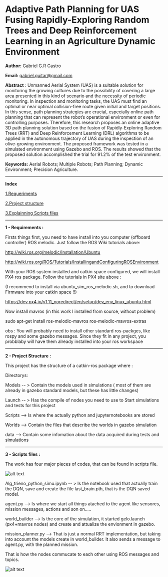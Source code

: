 # Adaptive Path Planning for UAS Fusing Rapidly-Exploring Random Trees and Deep Reinforcement Learning in an Agriculture Dynamic Environment

**Author:** Gabriel G.R Castro

**Email:** gabriel.guitar@gmail.com

**Abstract** : Unmanned Aerial System (UAS) is a suitable solution for monitoring the growing cultures due to the possibility of covering a large area presented in this kind of scenario and the necessity of periodic monitoring. In inspection and monitoring tasks, the UAS must find an optimal or near optimal collision-free route given initial and target positions. In this sense, path planning strategies are crucial, especially online path planning that can represent the robot’s operational environment or even for controlling purposes. Therefore, this research proposes an online adaptive 3D path planning
solution based on the fusion of Rapidly-Exploring Random Trees (RRT) and Deep Reinforcement Learning (DRL) algorithms to be applied in the autonomous trajectory of UAS during the inspection of an olive-growing environment. The proposed framework was tested in a simulated environment
using Gazebo and ROS. The results showed that the proposed solution accomplished the trial for 91.2% of the test environment.

**Keywords:** Aerial Robots; Multiple Robots; Path Planning; Dynamic Environment; Precision Agriculture.

____________________________________________________________________________________________________________________________________________________

**Index** 

[1.Requeriments](#requeriments)

[2.Project structure](#structure)

[3.Explainning Scripts files](#scripts)
___________________________________________________________________________________________________________________________________________________


**1 - Requirements :**  <a name="requeriments"></a>

Firsts things first, you need to have install into you computer (offboard controller) ROS melodic. Just follow the ROS Wiki tutorials above: 

http://wiki.ros.org/melodic/Installation/Ubuntu

http://wiki.ros.org/ROS/Tutorials/InstallingandConfiguringROSEnvironment

With your ROS system installed and catkin space configured, we will install PX4 ros package. Follow the tutorials in PX4 site above : 

(I recommend to install via ubuntu_sim_ros_melodic.sh, and to download Firmware into your catkin space !!)

https://dev.px4.io/v1.11_noredirect/en/setup/dev_env_linux_ubuntu.html

Now install mavros (in this work I installed from source, without problem)

sudo apt-get install ros-melodic-mavros ros-melodic-mavros-extras

obs : You will probably need to install other standard ros-packges, like rospy and some gazebo messages. Since they fit in any project, you probblaby will have them already installed into your ros workspace 

_____________________________________________________________________________________________________________________________________________________

**2 - Project Structure :**  <a name="structure"></a>

This project has the structure of a catkin-ros package where : 

Directorys:

Models -- >  Contain the models used in simulations ( most of them are already in gazebo standard models, but these has little changes)

Launch -- >  Has the compile of nodes you need to use to Start simulations and tests for this project

Scripts -->  Is where the actually python and jupyternotebooks are stored

Worlds  -->  Contain the files that describe the worlds in gazebo simulation

data    -->  Contain some infomation about the data acquired during tests and simulations

______________________________________________________________________________________________________________________________________________________

**3 - Scripts files :**  <a name="scripts"></a>

The work has four major pieces of codes, that can be found in scripts file. 

![alt text](https://drive.google.com/uc?export=view&id=1uzo2l9fdNdYq-qMNXdIfdAgzsm68Uisf)

Alg_trieno_python_simu.ipynb -- > Is the notebook used that actually train the DQN, save and create the file last_brain.pth, that is the DQN saved model.

agent.py --> Is where we start all things atached to the agent like sensores, mission messages, actions and son on.....

world_builder --> Is the core of the simulation, it started gelo.launch (px4+mavros nodes) and create and attualize the envionment in gazebo.

mission_planner.py --> That is just a normal RRT implementation, but taking into account the models create in world_builder. It also sends a message to agent.py, with the planned mission.

That is how the nodes commucate to each other using ROS messages and topics.

![alt text](https://drive.google.com/uc?export=view&id=1ja95hUccOdFtAy7Cu1TDQo_8BGi5HkLw)


